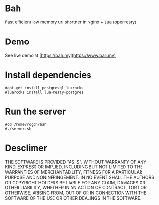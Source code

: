 # Bah
Fast efficient low memory url shortner in Nginx + Lua (openresty) 

# Demo

See live demo at [https://bah.my](https://www.bah.my)

# Install dependencies

    #apt-get install postgresql luarocks
    #luarocks install lua-resty-postgres


# Run the server
    #cd /home/rogon/bah
    #./server.sh



# Desclimer

THE SOFTWARE IS PROVIDED "AS IS", WITHOUT WARRANTY OF ANY KIND, EXPRESS OR IMPLIED, INCLUDING BUT NOT LIMITED TO THE WARRANTIES OF MERCHANTABILITY, FITNESS FOR A PARTICULAR PURPOSE AND NONINFRINGEMENT. IN NO EVENT SHALL THE AUTHORS OR COPYRIGHT HOLDERS BE LIABLE FOR ANY CLAIM, DAMAGES OR OTHER LIABILITY, WHETHER IN AN ACTION OF CONTRACT, TORT OR OTHERWISE, ARISING FROM, OUT OF OR IN CONNECTION WITH THE SOFTWARE OR THE USE OR OTHER DEALINGS IN THE SOFTWARE.

